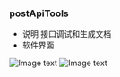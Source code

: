 ### postApiTools
- 说明
	接口调试和生成文档
- 软件界面

![Image text](https://raw.githubusercontent.com/jackapi/postApiTools/master/images/20171221112644.png)
![Image text](https://raw.githubusercontent.com/jackapi/postApiTools/master/images/20171221112706.png)

